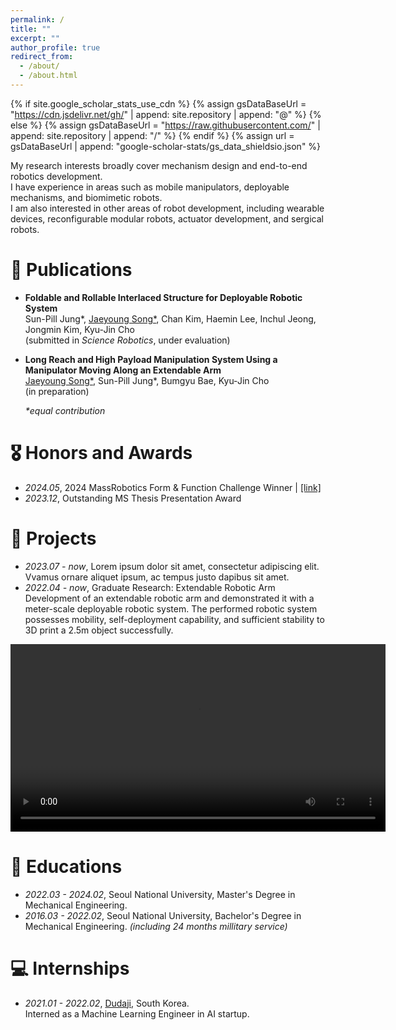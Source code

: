 ```yaml
---
permalink: /
title: ""
excerpt: ""
author_profile: true
redirect_from: 
  - /about/
  - /about.html
---
```


{% if site.google_scholar_stats_use_cdn %}
{% assign gsDataBaseUrl = "https://cdn.jsdelivr.net/gh/" | append: site.repository | append: "@" %}
{% else %}
{% assign gsDataBaseUrl = "https://raw.githubusercontent.com/" | append: site.repository | append: "/" %}
{% endif %}
{% assign url = gsDataBaseUrl | append: "google-scholar-stats/gs_data_shieldsio.json" %}

<span class='anchor' id='about-me'></span>

My research interests broadly cover mechanism design and end-to-end robotics development.  
I have experience in areas such as mobile manipulators, deployable mechanisms, and biomimetic robots.  
I am also interested in other areas of robot development, including wearable devices, reconfigurable modular robots, actuator development, and sergical robots.


# 📝 Publications 

- __Foldable and Rollable Interlaced Structure for Deployable Robotic System__<br>
Sun-Pill Jung*, <u>Jaeyoung Song*</u>, Chan Kim, Haemin Lee, Inchul Jeong, Jongmin Kim, Kyu-Jin Cho<br>
(submitted in _Science Robotics_, under evaluation)

- __Long Reach and High Payload Manipulation System Using a Manipulator Moving Along an Extendable Arm__<br>
<u>Jaeyoung Song*</u>, Sun-Pill Jung*, Bumgyu Bae, Kyu-Jin Cho<br>
(in preparation)

    _\*equal contribution_

# 🎖 Honors and Awards
- _2024.05_, 2024 MassRobotics Form & Function Challenge Winner \| [\[link\]](https://www.massrobotics.org/massrobotics-announces-form-function-challenge-winners-showcases-first-accelerator-cohort-at-the-robotics-summit-expo/)
- _2023.12_, Outstanding MS Thesis Presentation Award

# 🔧 Projects
- _2023.07 - now_, Lorem ipsum dolor sit amet, consectetur adipiscing elit. Vvamus ornare aliquet ipsum, ac tempus justo dapibus sit amet.<br>
- _2022.04 - now_, Graduate Research: Extendable Robotic Arm<br>
Development of an extendable robotic arm and demonstrated it with a meter-scale deployable robotic system. The performed robotic system possesses mobility, self-deployment capability, and sufficient stability to 3D print a 2.5m object successfully.<br>
<video controls width="600">
  <source src="assets/video/Movie S8(2).mp4" type="video/mp4">
</video>


# 📖 Educations
- _2022.03 - 2024.02_, Seoul National University, Master's Degree in Mechanical Engineering.
- _2016.03 - 2022.02_, Seoul National University, Bachelor's Degree in Mechanical Engineering. *(including 24 months millitary service)*

# 💻 Internships
- _2021.01 - 2022.02_, [Dudaji](https://dudaji.com/), South Korea.<br>
                       Interned as a Machine Learning Engineer in AI startup.

